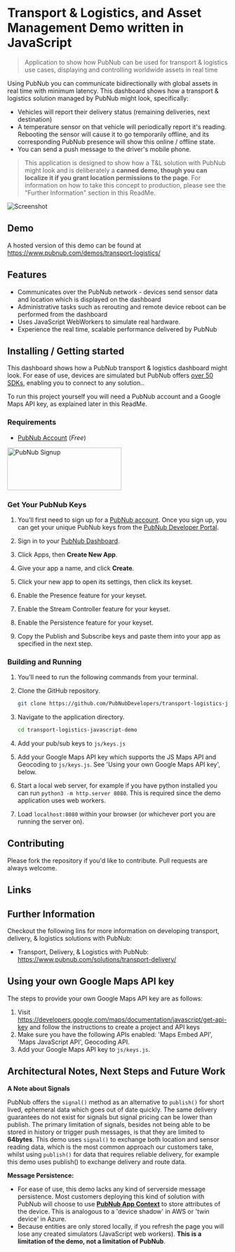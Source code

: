 # Transport & Logistics, and Asset Management Demo written in JavaScript

> Application to show how PubNub can be used for transport & logistics use cases, displaying and controlling worldwide assets in real time

Using PubNub you can communicate bidirectionally with global assets in real time with minimum latency.  This dashboard shows how a transport & logistics solution managed by PubNub might look, specifically:

- Vehicles will report their delivery status (remaining deliveries, next destination)
- A temperature sensor on that vehicle will periodically report it's reading.  Rebooting the sensor will cause it to go temporarily offline, and its corresponding PubNub presence will show this online / offline state.
- You can send a push message to the driver's mobile phone.

> This application is designed to show how a T&L solution with PubNub might look and is deliberately a **canned demo, though you can localize it if you grant location permissions to the page**.  For information on how to take this concept to production, please see the "Further Information" section in this ReadMe.  

![Screenshot](https://raw.githubusercontent.com/PubNubDevelopers/transport-logistics-javascript-demo/main/media/screenshot_square.png)

## Demo

A hosted version of this demo can be found at https://www.pubnub.com/demos/transport-logistics/

## Features

* Communicates over the PubNub network - devices send sensor data and location which is displayed on the dashboard
* Administrative tasks such as rerouting and remote device reboot can be performed from the dashboard 
* Uses JavaScript WebWorkers to simulate real hardware.
* Experience the real time, scalable performance delivered by PubNub

## Installing / Getting started

This dashboard shows how a PubNub transport & logistics dashboard might look.  For ease of use, devices are simulated but PubNub offers [over 50 SDKs](https://www.pubnub.com/docs/sdks), enabling you to connect to any solution..

To run this project yourself you will need a PubNub account and a Google Maps API key, as explained later in this ReadMe.

### Requirements
- [PubNub Account](#pubnub-account) (*Free*)

<a href="https://admin.pubnub.com/register">
	<img alt="PubNub Signup" src="https://i.imgur.com/og5DDjf.png" width=260 height=97/>
</a>


### Get Your PubNub Keys

1. You’ll first need to sign up for a [PubNub account](https://dashboard.pubnub.com/signup/). Once you sign up, you can get your unique PubNub keys from the [PubNub Developer Portal](https://admin.pubnub.com/).

1. Sign in to your [PubNub Dashboard](https://admin.pubnub.com/).

1. Click Apps, then **Create New App**.

1. Give your app a name, and click **Create**.

1. Click your new app to open its settings, then click its keyset.

1. Enable the Presence feature for your keyset.

1. Enable the Stream Controller feature for your keyset.

1. Enable the Persistence feature for your keyset.

1. Copy the Publish and Subscribe keys and paste them into your app as specified in the next step.

### Building and Running

1. You'll need to run the following commands from your terminal.

1. Clone the GitHub repository.

	```bash
	git clone https://github.com/PubNubDevelopers/transport-logistics-javascript-demo.git
	```
1. Navigate to the application directory.

	```bash
	cd transport-logistics-javascript-demo
	```

1. Add your pub/sub keys to `js/keys.js`

1. Add your Google Maps API key which supports the JS Maps API and Geocoding to `js/keys.js`.  See 'Using your own Google Maps API key', below.

1. Start a local web server, for example if you have python installed you can run `python3 -m http.server 8080`.  This is required since the demo application uses web workers.

1. Load `localhost:8080` within your browser (or whichever port you are running the server on). 


## Contributing
Please fork the repository if you'd like to contribute. Pull requests are always welcome. 

## Links


## Further Information

Checkout the following lins for more information on developing transport, delivery, & logistics solutions with PubNub:

- Transport, Delivery, & Logistics with PubNub: https://www.pubnub.com/solutions/transport-delivery/

## Using your own Google Maps API key

The steps to provide your own Google Maps API key are as follows:

1. Visit https://developers.google.com/maps/documentation/javascript/get-api-key and follow the instructions to create a project and API keys
1. Make sure you have the following APIs enabled: 'Maps Embed API', 'Maps JavaScript API', Geocoding API.  
1. Add your Google Maps API key to `js/keys.js`.

## Architectural Notes, Next Steps and Future Work

**A Note about Signals**

PubNub offers the `signal()` method as an alternative to `publish()` for short lived, ephemeral data which goes out of date quickly.  The same delivery guarantees do not exist for signals but signal pricing can be lower than publish.  The primary limitation of signals, besides not being able to be stored in history or trigger push messages, is that they are limited to **64bytes**.  This demo uses `signal()` to exchange both location and sensor reading data, which is the most common approach our customers take, whilst using `publish()` for data that requires reliable delivery, for example this demo uses publish() to exchange delivery and route data.

**Message Persistence:**

- For ease of use, this demo lacks any kind of serverside message persistence.  Most customers deploying this kind of solution with PubNub will choose to use **[PubNub App Context](https://www.pubnub.com/docs/sdks/javascript/api-reference/objects)** to store attributes of the device.  This is analogous to a 'device shadow' in AWS or 'twin device' in Azure.
- Because entities are only stored locally, if you refresh the page you will lose any created simulators (JavaScript web workers).  **This is a limitation of the demo, not a limitation of PubNub**.

